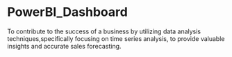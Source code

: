 # PowerBI_Dashboard
To contribute to the success of a business by utilizing data analysis techniques,specifically focusing on time series analysis,
to provide valuable insights and accurate sales forecasting.
